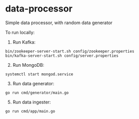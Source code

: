# data-processor

Simple data processor, with random data generator

To run locally:
1. Run Kafka:
```
bin/zookeeper-server-start.sh config/zookeeper.properties
bin/kafka-server-start.sh config/server.properties
```

2. Run MongoDB:
```
systemctl start mongod.service
```

3. Run data generator:
```
go run cmd/generator/main.go
```

5. Run data ingester:
```
go run cmd/app/main.go
```
